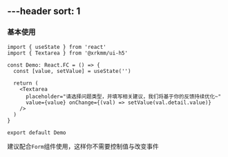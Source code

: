 ---header
sort: 1
---

### 基本使用

```tsx
import { useState } from 'react'
import { Textarea } from '@xrkmm/ui-h5'

const Demo: React.FC = () => {
  const [value, setValue] = useState('')

  return (
    <Textarea
      placeholder="请选择问题类型，并填写相关建议，我们将基于你的反馈持续优化~"
      value={value} onChange={(val) => setValue(val.detail.value)}
    />
  )
}

export default Demo
```

建议配合`Form`组件使用，这样你不需要控制值与改变事件
